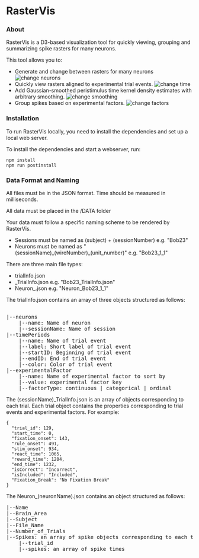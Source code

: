 # RasterVis

### About
RasterVis is a D3-based visualization tool for quickly viewing, grouping and summarizing spike rasters for many neurons.

This tool allows you to:
* Generate and change between rasters for many neurons
![change neurons](/img/RasterVis-ChangeNeurons.gif)
* Quickly view rasters aligned to experimental trial events.
![change time](/img/RasterVis-ChangeTime.gif)
* Add Gaussian-smoothed peristimulus time kernel density estimates with arbitrary smoothing.
![change smoothing](/img/RasterVis-KDE-Smoothing.gif)
* Group spikes based on experimental factors.
![change factors](/img/RasterVis-ChangeFactor.gif)

### Installation
To run RasterVis locally, you need to install the dependencies and set up a local web server.

To install the dependencies and start a webserver, run:
```
npm install
npm run postinstall

```

### Data Format and Naming
All files must be in the JSON format.
Time should be measured in milliseconds.

All data must be placed in the /DATA folder

Your data must follow a specific naming scheme to be rendered by RasterVis.
  * Sessions must be named as (subject) + (sessionNumber) e.g. "Bob23"
  * Neurons must be named as "(sessionName)\_(wireNumber)_(unit_number)" e.g. "Bob23_1_1"

There are three main file types:
  * trialInfo.json
  * <sessionName>_TrialInfo.json e.g. "Bob23_TrialInfo.json"
  * Neuron_<neuronName>.json e.g. "Neuron_Bob23_1_1"

The trialInfo.json contains an array of three objects structured as follows:
<pre>  
|--neurons
    |--name: Name of neuron
    |--sessionName: Name of session
|--timePeriods
    |--name: Name of trial event
    |--label: Short label of trial event
    |--startID: Beginning of trial event
    |--endID: End of trial event
    |--color: Color of trial event
|--experimentalFactor
    |--name: Name of experimental factor to sort by
    |--value: experimental factor key
    |--factorType: continuous | categorical | ordinal
</pre>

The (sessionName)_TrialInfo.json is an array of objects corresponding to each trial. Each trial object contains the properties corresponding to trial events and experimental factors. For example:
```
{
  "trial_id": 129,
  "start_time": 0,
  "fixation_onset": 143,
  "rule_onset": 491,
  "stim_onset": 934,
  "react_time": 1065,
  "reward_time": 1204,
  "end_time": 1232,
  "isCorrect": "Incorrect",
  "isIncluded": "Included",
  "Fixation_Break": "No Fixation Break"
}
 ```

 The Neuron_(neuronName).json contains an object structured as follows:
<pre>
|--Name
|--Brain_Area
|--Subject
|--File_Name
|--Number_of_Trials
|--Spikes: an array of spike objects corresponding to each trial
    |--trial_id
    |--spikes: an array of spike times
</pre>
